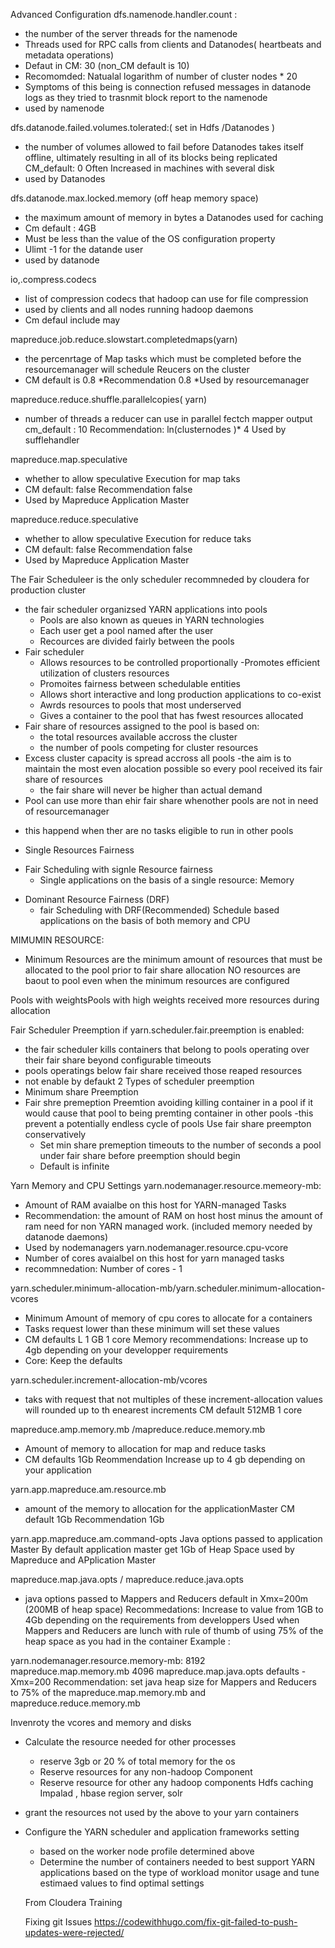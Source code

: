 Advanced Configuration
dfs.namenode.handler.count :
  * the number of the server threads for the namenode
  * Threads used for RPC calls from clients  and Datanodes( heartbeats and metadata operations)
  * Defaut in CM: 30 (non_CM default is 10)
  * Recomomded: Natualal logarithm of number of cluster nodes * 20
  * Symptoms of this being is connection refused messages in datanode logs as they tried to trasnmit block report to the namenode
  * used by namenode

dfs.datanode.failed.volumes.tolerated:( set in Hdfs /Datanodes )
* the number of volumes  allowed to fail before Datanodes takes itself offline, ultimately resulting in all of its blocks being replicated
CM_default: 0
Often Increased in machines with several disk
* used by Datanodes

dfs.datanode.max.locked.memory (off heap memory space)
* the maximum amount of memory in bytes a Datanodes used for caching
* Cm default : 4GB
* Must be less than the value of the OS configuration property
* Ulimt -1 for the datande user
* used by datanode

io,.compress.codecs
* list of compression codecs that hadoop can use for file compression
* used by clients and all nodes running hadoop daemons
* Cm defaul include may

mapreduce.job.reduce.slowstart.completedmaps(yarn)
* the percenrtage of Map tasks which must be completed before the resourcemanager will schedule Reucers
on the cluster
* CM default is 0.8
*Recommendation 0.8
*Used by resourcemanager

mapreduce.reduce.shuffle.parallelcopies( yarn)
* number of threads a reducer can use in parallel fectch mapper output
cm_default : 10
Recommendation: ln(clusternodes )* 4
Used by sufflehandler

mapreduce.map.speculative
* whether to allow speculative Execution for map taks
* CM default: false Recommendation false
* Used by Mapreduce Application Master

mapreduce.reduce.speculative
* whether to allow speculative Execution for reduce taks
* CM default: false Recommendation false
* Used by Mapreduce Application Master

The Fair Scheduleer is the only scheduler recommneded by cloudera for production cluster
* the fair scheduler  organizsed YARN applications into pools
  - Pools are also known as queues in YARN technologies
  - Each user get a pool named after the user
  - Recources  are divided fairly between the pools
* Fair scheduler
  - Allows resources  to be controlled proportionally
  -Promotes  efficient utilization of clusters resources
  - Promoites fairness between schedulable entities
  - Allows short interactive and long production applications to co-exist
  - Awrds  resources  to pools that most underserved
  - Gives  a container to the pool that has fwest resources  allocated
* Fair share of resources assigned to the pool is based on:
  - the total resources available accross the cluster
  - the number of pools competing for cluster resources
* Excess cluster capacity is spread accross all pools
  -the aim is to maintain the most even alocation possible so every pool received its
  fair share of resources
  - the fair share will never be higher than actual demand
* Pool can use more than ehir fair share whenother pools are not in need of resourcemanager
 - this happend when ther are no tasks eligible to run in  other pools

 * Single Resources Fairness
  - Fair Scheduling with signle Resource fairness
    - Single applications on the basis of a single resource: Memory
* Dominant Resource Fairness (DRF)
  - fair Scheduling with DRF(Recommended)
    Schedule based applications on the basis of both memory and CPU


MIMUMIN RESOURCE:
* Minimum Resources are the minimum amount of resources that must be allocated to the
pool prior to fair share allocation
NO resources are baout to pool even when the minimum resources are configured

Pools with weightsPools with high weights received more resources during allocation

Fair Scheduler Preemption
if yarn.scheduler.fair.preemption is enabled:
 - the fair scheduler kills containers  that belong to pools operating over their fair share beyond configurable timeouts
 - pools operatings below fair share received those reaped resources
  - not enable by defaukt
2 Types of scheduler preemption
- Minimum share Preemption
- Fair shre premeption
Preemtion avoiding killing container in a pool if it would cause that pool to being premting container in other pools
  -this prevent a potentially endless cycle of pools
Use fair share preempton conservatively
  - Set min share premeption timeouts to the number of seconds a pool under fair share before preemption should begin
  - Default is infinite


Yarn Memory and CPU Settings
yarn.nodemanager.resource.memeory-mb:
* Amount of RAM avaialbe on this host for YARN-managed Tasks
* Recommendation: the amount of RAM on host host minus the amount of ram need for non YARN managed work. (included memory needed by datanode daemons)
* Used by nodemanagers
yarn.nodemanager.resource.cpu-vcore
* Number of cores avaialbel on this host for yarn managed tasks
* recommnedation: Number of cores - 1

yarn.scheduler.minimum-allocation-mb/yarn.scheduler.minimum-allocation-vcores
* Minimum Amount of memory of cpu cores to allocate for a containers
* Tasks request lower than these minimum will set these values
* CM defaults L 1 GB 1 core
Memory recommendations: Increase up to 4gb depending on your developper requirements
* Core: Keep the defaults

yarn.scheduler.increment-allocation-mb/vcores
* taks with request that not multiples of these increment-allocation values  will rounded up to th enearest increments
CM default 512MB 1 core

mapreduce.amp.memory.mb /mapreduce.reduce.memory.mb
* Amount of memory to allocation for map and reduce tasks
* CM defaults 1Gb
Reommendation Increase up to 4 gb depending on your application

yarn.app.mapreduce.am.resource.mb
* amount of the memory to allocation for the applicationMaster
CM default 1Gb
Recommendation 1Gb

yarn.app.mapreduce.am.command-opts
Java options passed to application Master
By default application master get 1Gb of Heap Space
used by Mapreduce and APplication Master

mapreduce.map.java.opts / mapreduce.reduce.java.opts
* java options passed to Mappers and Reducers
default in Xmx=200m (200MB of heap space)
Recommedations: Increase to value from 1GB to 4Gb depending on the requirements from developpers
Used when Mappers and Reducers are lunch with rule of thumb of using 75% of the heap space as you had in the container
Example :

yarn.nodemanager.resource.memory-mb: 8192
mapreduce.map.memory.mb 4096
mapreduce.map.java.opts defaults -Xmx=200
Recommendation: set java heap size for Mappers and Reducers to 75% of the
mapreduce.map.memory.mb and mapreduce.reduce.memory.mb

Invenroty the vcores and memory and disks
* Calculate the resource needed for other processes
  - reserve 3gb or 20 % of total memory for the os
  - Reserve resources for any non-hadoop Component
  - Reserve resource for other any hadoop components
    Hdfs caching
    Impalad , hbase region server, solr
* grant the resources not used by the above to your yarn containers
* Configure the YARN scheduler and application frameworks setting
  - based on the worker node profile determined above
  - Determine the number of containers needed to best support YARN applications based on the type of workload
  monitor usage and tune estimaed values to find optimal settings

  From Cloudera Training

  Fixing git Issues
  https://codewithhugo.com/fix-git-failed-to-push-updates-were-rejected/
